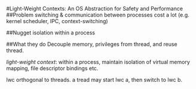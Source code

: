 #Light-Weight Contexts: An OS Abstraction for Safety and Performance
##Problem
switching & communication between processes cost a lot (e.g. kernel scheduler, IPC, context-switching)

##Nugget
isolation within a process

##What they do
Decouple memory, privileges from thread, and reuse thread.

*light-weight context*: within a process, maintain isolation of virtual memory mapping, file descriptor bindings etc.

lwc orthogonal to threads. a tread may start lwc a, then switch to lwc b.
